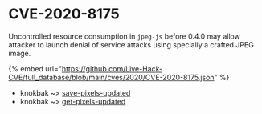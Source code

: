 # CVE-2020-8175

Uncontrolled resource consumption in `jpeg-js` before 0.4.0 may allow attacker to launch denial of service attacks using specially a crafted JPEG image.

{% embed url="https://github.com/Live-Hack-CVE/full_database/blob/main/cves/2020/CVE-2020-8175.json" %}


* knokbak ~> [save-pixels-updated](https://www.alice-snow.ru/2020/database/cve-2020-8175/save-pixels-updated-knokbak)
* knokbak ~> [get-pixels-updated](https://www.alice-snow.ru/2020/database/cve-2020-8175/get-pixels-updated-knokbak)